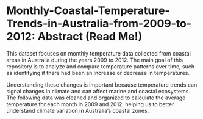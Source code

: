 # Monthly-Coastal-Temperature-Trends-in-Australia-from-2009-to-2012: Abstract (Read Me!)
This dataset focuses on monthly temperature data collected from coastal areas in Australia during the years 2009 to 2012. The main goal of this repository is to analyze and compare temperature patterns over time, such as identifying if there had been an increase or decrease in temperatures.

Understanding these changes is important because temperature trends can signal changes in climate and can affect marine and coastal ecosystems. The following data was cleaned and organized to calculate the average temperature for each month in 2009 and 2012, helping us to better understand climate variation in Australia’s coastal zones.
